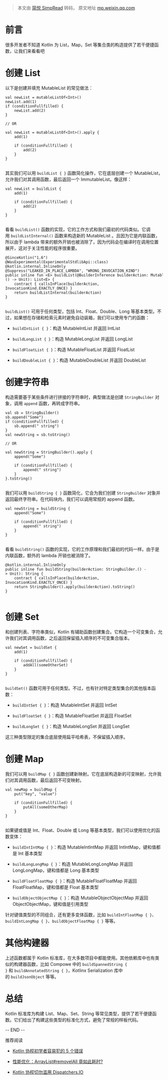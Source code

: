 > 本文由 [简悦 SimpRead](http://ksria.com/simpread/) 转码， 原文地址 [mp.weixin.qq.com](https://mp.weixin.qq.com/s?__biz=Mzg5MzYxNTI5Mg==&mid=2247499064&idx=1&sn=e279059584483492f7708d52b8324d6b&chksm=c16f5f057288d9b27d6904a466d4f9be5877fcc074951a5b062b481c1e33c4b16e21c95c5572&mpshare=1&srcid=0613HXn16qEwDbphA4Kvh5No&sharer_shareinfo=b2be074f89acd7387cc78ff0ec189811&sharer_shareinfo_first=d8c6a9e43784cf5df1d0e555a941346a&from=singlemessage&scene=1&subscene=317&clicktime=1749779080&enterid=1749779080&sessionid=0&ascene=1&fasttmpl_type=0&fasttmpl_fullversion=7773940-zh_CN-zip&fasttmpl_flag=0&realreporttime=1749779080609&devicetype=android-31&version=28003c39&nettype=WIFI&abtest_cookie=AAACAA%3D%3D&lang=zh_CN&countrycode=CN&exportkey=n_ChQIAhIQdlmFrhe7EnxoSLJ%2FTZcL%2BhLjAQIE97dBBAEAAAAAANKlCjlkUo4AAAAOpnltbLcz9gKNyK89dVj0CtvpWEsRpEb3qTWiaVFA3j1anINC%2Fk%2FqeA2a%2FgmAcZz%2BJjtJWJZdNmnoDrhY9cnXTkkKsMQ8JfVcsx88bbSc%2Bc8SN%2FvO2U69ShDQalpcidJKwdwTK2LcpgiUqRosf4Um3ToElcFSqeehq82H5aSOqKkEUlw9k8hsRGj2amzoMayBZw6uW6PJdGQ%2BW2av3qUxIqCm2eDezPE4KfzyE1wj2FJ8sQi5gxDwEo2%2BewO2kLwI%2FY5PhK0hlXj7jbFX&pass_ticket=IwbkK5%2Bbzli%2BjfwT0T3xJF%2BKwtL1HXO%2FoCs6s03uq4xESqnIQ32lMxNQ77J3O5vk&wx_header=3)

前言
==

很多开发者不知道 Kotlin 为 List，Map，Set 等集合类的构造提供了若干便捷函数，让我们来看看吧

创建 List
=======

以下是创建并填充 MutableList 的常见做法：

```
val newList = mutableListOf<Int>()
newList.add(1)
if (conditionFullfilled) {
    newList.add(2)
}

// OR

val newList = mutableListOf<Int>().apply { 
    add(1)

    if (conditionFullfilled) {
        add(2)
    }
}


```

其实我们可以用 `buildList { }` 函数简化操作，它在底层创建一个 MutableList，允许我们对其调用函数，最后返回一个 ImmutableList。像这样：

```
val newList = buildList { 
    add(1)

    if (conditionFullfilled) {
        add(2)
    }
}


```

看看 `buildList()` 函数的实现，它的工作方式和我们最初的代码类似。它调用 `buildListInternal()` 函数来构造新的 MutableList 。且因为它是内联函数，所以由于 lambda 带来的额外开销也被消除了，因为代码会在编译时在调用位置展开，这对于关注性能的程序很重要。

```
@SinceKotlin("1.6")
@WasExperimental(ExperimentalStdlibApi::class)
@kotlin.internal.InlineOnly
@Suppress("LEAKED_IN_PLACE_LAMBDA", "WRONG_INVOCATION_KIND")
public inline fun <E> buildList(@BuilderInference builderAction: MutableList<E>.() -> Unit): List<E> {
    contract { callsInPlace(builderAction, InvocationKind.EXACTLY_ONCE) }
    return buildListInternal(builderAction)
}


```

`buildList()` 可用于任何类型，包括 Int、Float、Double、Long 等基本类型。不过，如果想在存储和检索元素时避免自动装箱，我们可以使用专门的函数：

*   `buildIntList { }`：构造 MutableIntList 并返回 IntList
    
*   `buildLongList { }`：构造 MutableLongList 并返回 LongList
    
*   `buildFloatList { }`：构造 MutableFloatList 并返回 FloatList
    
*   `buildDoubleList { }`：构造 MutableDoubleList 并返回 DoubleList
    

创建字符串
=====

构造需要基于某些条件进行拼接的字符串时，典型做法是创建 `StringBuilder` 对象，调用 `append` 函数，再转成字符串。

```
val sb = StringBuilder()
sb.append("Some")
if (conditionFullfilled) {
    sb.append(" string")
}
val newString = sb.toString()

// OR

val newString = StringBuilder().apply { 
    append("Some")

    if (conditionFullfilled) {
        append(" string")
    }
}.toString()


```

我们可以用 `buildString { }` 函数简化，它会为我们创建 `StringBuilder` 对象并返回最终字符串。在代码块内，我们可以调用常规的 append 函数。

```
val newString = buildString {
    append("Some")

    if (conditionFullfilled) {
        append(" string")
    }
}


```

看看 `buildString()` 函数的实现，它的工作原理和我们最初的代码一样。由于是内联函数，额外的 lambda 开销也被消除了。

```
@kotlin.internal.InlineOnly
public inline fun buildString(builderAction: StringBuilder.() -> Unit): String {
    contract { callsInPlace(builderAction, InvocationKind.EXACTLY_ONCE) }
    return StringBuilder().apply(builderAction).toString()
}


```

创建 Set
======

和创建列表、字符串类似，Kotlin 有辅助函数创建集合。它构造一个可变集合，允许我们对其调用函数，之后返回保留插入顺序的不可变集合版本。

```
val newSet = buildSet {
    add(1)

    if (conditionFullfilled) {
        addAll(someOtherSet)
    }
}


```

`buildSet()` 函数可用于任何类型。不过，也有针对特定类型集合的其他版本函数：

*   `buildIntSet { }`：构造 MutableIntSet 并返回 IntSet
    
*   `buildFloatSet { }`：构造 MutableFloatSet 并返回 FloatSet
    
*   `buildLongSet { }`：构造 MutableLongSet 并返回 LongSet
    

这三种类型限定的集合底层使用扁平哈希表，不保留插入顺序。

创建 Map
======

我们可以用 `buildMap { }` 函数创建新映射。它在底层构造新的可变映射，允许我们对其调用函数，最后返回不可变映射。

```
val newMap = buildMap { 
    put("key", "value")
    
    if (conditionFullfilled) {
        putAll(someOtherMap)
    }
}


```

如果键或值是 Int、Float、Double 或 Long 等基本类型，我们可以使用优化的函数变体：

*   `buildIntIntMap { }`：构造 MutableIntIntMap 并返回 IntIntMap，键和值都是 Int 基本类型
    
*   `buildLongLongMap { }`：构造 MutableLongLongMap 并返回 LongLongMap，键和值都是 Long 基本类型
    
*   `buildFloatFloatMap { }`：构造 MutableFloatFloatMap 并返回 FloatFloatMap，键和值都是 Float 基本类型
    
*   `buildObjectObjectMap { }`：构造 MutableObjectObjectMap 并返回 ObjectObjectMap，键和值是引用类型
    

针对键值类型的不同组合，还有更多变体函数，比如 `buildIntFloatMap { }`、`buildIntLongMap { }`、`buildObjectFloatMap { }` 等等。

其他构建器
=====

上述函数都属于 Kotlin 标准库，在大多数项目中都能使用。其他依赖库中也有类似的构建器函数，比如 Compowe 中的 `buildSpannedString { }` 和 `buildAnnotatedString { }`，Kotlinx Serialization 库中的 `buildJsonObject` 等等。

总结
==

Kotlin 标准库为构建 List、Map、Set、String 等常见类型，提供了若干便捷函数。它们给出了构建这些类型的标准化方式，避免了常规的样板代码。

-- END --

推荐阅读

*   [Kotlin 协程初学者容易犯的 5 个错误](https://mp.weixin.qq.com/s?__biz=Mzg5MzYxNTI5Mg==&mid=2247498963&idx=1&sn=6bd070cb0722a5559273469c07349cf8&scene=21#wechat_redirect)
    
*   [性能优化：ArrayList#removelAll 竟如此耗时?](https://mp.weixin.qq.com/s?__biz=Mzg5MzYxNTI5Mg==&mid=2247496607&idx=1&sn=12f24723bf6473c60b955ee52b2713ba&scene=21#wechat_redirect)
    
*   [Kotlin 协程切勿滥用 Dispatchers.IO](https://mp.weixin.qq.com/s?__biz=Mzg5MzYxNTI5Mg==&mid=2247498832&idx=1&sn=78d9e7c6f67b2a3994d86c593ae0824a&scene=21#wechat_redirect)